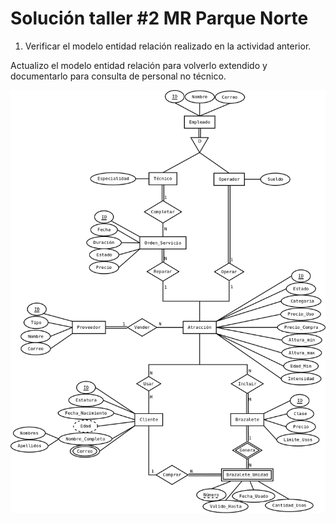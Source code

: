 # Solución taller #2 MR Parque Norte

1. Verificar el modelo entidad relación realizado en la actividad anterior.

Actualizo el modelo entidad relación para volverlo extendido y documentarlo para consulta de personal no técnico.

![Parque MERE](./Parque_MERE.png)

